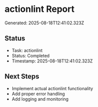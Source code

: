 # actionlint Report

Generated: 2025-08-18T12:41:02.323Z

## Status
- Task: actionlint
- Status: Completed
- Timestamp: 2025-08-18T12:41:02.323Z

## Next Steps
- Implement actual actionlint functionality
- Add proper error handling
- Add logging and monitoring
